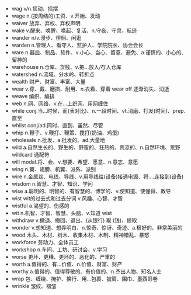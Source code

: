 - wag v/n.摇动、摇摆
- wage n.(按周结的)工资、v.开始、发动
- waiver 放弃、弃权、弃权声明
- wake v.醒来、唤醒、唤起、复活、n.守夜、守灵、航迹
- wander n/v.漫步、徘徊、闲逛
- warden n.管理人、看守人、监护人、学院院长、协会会长
- ware n.器皿、制品、软件、v.小心、当心、留意、避免、a.谨慎的、小心的、留神的
- warehouse n.仓库、货栈、v.把...放入/存入仓库
- watershed n.流域、分水岭、转折点
- wealth 财产、财富、丰富、大量
- wear v.穿、戴、磨损、耐用、n.衣着、穿着 wear off 逐渐消失、消逝
- weave 编织、编排
- web n.网、网络、v.在...上织网、用网缠住
- while conj.当...时候，而(表对比)、n.一段时间、vt.消磨、打发(时间)、prep.直至
- whilst conj/ad.同时、直到、虽然、尽管
- whip n.鞭子、v.鞭打、鞭策、搅打(奶油、鸡蛋)
- wholesale n.批发、a.批发的、ad.大量地
- wild a.自然生长的、野生的、野蛮的、狂热的、荒凉的、n.自然环境、荒野  wildcard 通配符
- will modal.将、会、v.想要、希望、愿意、n.意志、意愿
- wing n.翼、翅膀、机翼、派系、派别
- wire n.金属丝、电线、导线、v.用导线给(设备)接通电源、将....连接到(设备)
- wisdom n.智慧、才智、知识、学问
- wise a.聪明的、明智的、有智慧的、博学的、v.使知道、使懂得、教导
- wist wit的过去式和过去分词 v.风趣、心智、才智
- wistful a.渴望的、伤感的
- wit n.机智、才智、智慧、头脑、v.知道 wist
- withdraw v.撤退、撤回、退出、(从银行) 取 (钱)、提取
- wonder v.想知道、想弄明白、n.惊奇、惊讶、奇迹、a.极好的、非常美丽的
- wood 木头、木材、树木、收集木材、木制、精神错乱、暴怒
- workforce 劳动力、全体员工
- workshop n.车间、工坊、研讨会、v.学习
- worse 更坏、更糟、更坏的、恶化的、严重的
- worth a.值得的、有...价值、n.价值、财富、财产
- worthy a.值得的、值得尊敬的、有价值的、n.杰出人物、知名人士
- wrap 包、缠绕、掩护、换行、用...包裹、披肩、围巾、墨西哥卷
- wrinkle 皱纹、褶皱